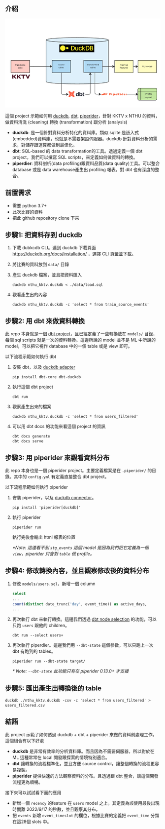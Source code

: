 ## 介紹

![](docs/assets/introduction.png)

這個 project 示範如何用 [duckdb](https://duckdb.org/), [dbt](https://www.getdbt.com/), [piperider](https://github.com/InfuseAI/piperider)，針對 KKTV x NTHU 的資料，做資料清洗 (cleaning) 轉換 (transformation) 跟分析 (analysis)

- **duckdb**: 是一個針對資料分析特化的資料庫。類似 sqlite 是嵌入式(embedded)資料庫，也就是不需要架設伺服器。duckdb 針對資料分析的需求，對儲存跟運算都做到最佳化。
- **dbt**: SQL-based 的 data transformation的工具。透過定義一個 dbt project，我們可以撰寫 SQL scripts，來定義如何做資料的轉換。
- **piperdier**: 資料剖析(data profiling)跟資料品質(data quality)工具。可以整合 database 或是 data warehouse產生出 profiling 報表。對 dbt 也有深度的整合。


## 前置需求

- 需要 python 3.7+
- 此次比賽的資料
- 把此 github repository clone 下來

## 步驟1: 把資料存到 duckdb

1. 下載 dubkcdb CLI。連到 duckdb 下載頁面 https://duckdb.org/docs/installation/ ，選擇 CLI 頁籤並下載。

1. 將比賽的資料放到 `data/` 目錄

1. 產生 duckdb 檔案，並且把資料匯入

    ```
    duckdb nthu_kktv.duckdb < ./data/load.sql 
    ```

1. 觀看產生出的內容

    ```
    duckdb nthu_kktv.duckdb -c 'select * from train_source_events'
    ```

## 步驟2: 用 dbt 來做資料轉換

此 repo 本身就是一個 [dbt project](https://docs.getdbt.com/docs/build/projects)，且已經定義了一些轉換放在 `models/` 目錄，每個 sql scripts 就是一次的資料轉換。這邊所說的 model 並不是 ML 中所說的 model，可以把它視作 database 中的一個 table 或是 view 即可。

以下流程示範如何執行 dbt

1. 安裝 dbt，以及 [duckdb adapter](https://github.com/jwills/dbt-duckdb)

   ```shell
   pip install dbt-core dbt-duckdb
   ```

1. 執行這個 dbt project

    ```shell
    dbt run
    ```

1. 觀察產生出來的檔案

    ```shell
    duckdb nthu_kktv.duckdb -c 'select * from users_filtered'
    ```

1. 可以用 dbt docs 的功能來看這個 project 的資訊

    ```shell
    dbt docs generate
    dbt docs serve
    ```


## 步驟3: 用 piperider 來觀看資料分布

此 repo 本身也是一個 piperider project。主要定義檔案是在 `.piperider/` 的目錄。其中的 `config.yml` 有定義直接整合 dbt project。

以下流程示範如何執行 piperider

1. 安裝 piperider，以及 [duckdb connector](https://docs.piperider.io/cli/supported-data-sources/duckdb-connector)。

    ```shell
    pip install 'piperider[duckdb]'
    ```

2. 執行 piperider

    ```shell
    piperider run
    ```

    執行完後會輸出 html 報表的位置

    *\*Note: 這邊看不到 `stg_events` 這個 model 是因為我們把它定義為一個 `view`，piperider 只會對 `table` 做 profile。*

## 步驟4: 修改轉換內容，並且觀察修改後的資料分布

1. 修改 `models/users.sql`，新增一個 column

   ```sql
   select
   ...
   count(distinct date_trunc('day', event_time)) as active_days,
   ...
   ```

1. 再次執行 dbt 來執行轉換。這邊我們透過 [dbt node selection](https://docs.getdbt.com/reference/node-selection/graph-operators#the-plus-operator) 的功能，可以只跑 `users` 跟他的 children。

   ```shell
   dbt run --select users+
   ```

1. 再次執行 piperdier。這邊我們用 `--dbt-state` 這個參數，可以只跑上一次 dbt 有跑到的 tables。

   ```shell
   piperider run --dbt-state target/
   ```

   *\* Note: `--dbt-state` 此功能只有在 piperider 0.13.0+ 才支援*

## 步驟5: 匯出產生出轉換後的 table

```shell
duckdb ./nthu_kktv.duckdb -csv -c 'select * from users_filtered' > users_filtered.csv  
```


## 結語

此 project 示範了如何透過 duckdb + dbt + piperider 來做的資料前處理工作。這個組合有以下好處

- **duckdb** 是非常有效率的分析資料庫。而且因為不需要伺服器，所以對於在 ML 這種常常在 local 開發跟探索的情境特別適合。
- **dbt** 讓轉換的流程標準化，並且方便 source control，讓整個轉換的流程更容易複製。
- **piperider** 提供快速的方法觀察資料的分布。且透過跟 dbt 整合，讓這個開發流程更為順暢。


接下來可以試試看下面的應用

- 新增一個 `recency` 的feature 在 `users` model 之上。其定義為該使用最後出現時間離 2022/9/17 的秒數，並且觀察其分布。
- 把 `events` 新增 `event_timeslot` 的欄位，根據比賽的定義把 `event_time` 分類在這28個 slots 中。
